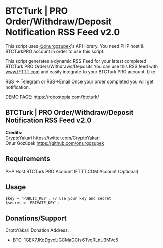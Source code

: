 # BTCTurk | PRO Order/Withdraw/Deposit<br>Notification RSS Feed v2.0

This script uses [@onurgozupek]( https://github.com/onurgozupek )'s API library. You need PHP host & BTCTurkPRO account in order to use this script.<br>

This script generates a dynamic RSS Feed for your latest completed BTCTurk PRO Orders/Withdraws/Deposits
You can use this RSS feed with www.IFTTT.com and easily integrate to your BTCTurk PRO account. Like:

RSS -> Telegram or RSS->Email
Once your order completed you will get notification.

DEMO PAGE: https://robostopia.com/btcturk/

## BTCTurk | PRO Order/Withdraw/Deposit Notification RSS Feed v2.0

**Credits:** <br>
CryptoYakari https://twitter.com/CryptoYakari<br>
Onur Gözüpek https://github.com/onurgozupek

Requirements
-------------
PHP Host
BTCTurk PRO Account
IFTTT.COM Account (Optional)

Usage 
-------------

	$key = 'PUBLIC_KEY'; // use your key and secret
	$secret = 'PRIVATE_KEY';

Donations/Support
-----
CrptoYakari Donation Address: 
* BTC: 1GEK7JKqDgvcUGCMaGCfs6TvqRLnU3MVc5
